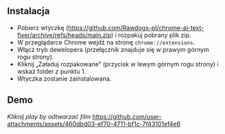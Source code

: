 ## Instalacja

*   Pobierz wtyczkę (https://github.com/Rawdogs-pl/chrome-ai-text-fixer/archive/refs/heads/main.zip) i rozpakuj pobrany plik zip.
*   W przeglądarce Chrome wejdź na stronę `chrome://extensions`.
*   Włącz tryb dewelopera (przełącznik znajduje się w prawym górnym rogu strony).
*   Kliknij „Załaduj rozpakowane” (przycisk w lewym górnym rogu strony) i wskaż folder z punktu 1.
*   Wtyczka zostanie zainstalowana.

## Demo
_Kliknij play by odtwarzać film_
https://github.com/user-attachments/assets/460dbd03-ef70-4711-bf1c-7f43101ef4e6
